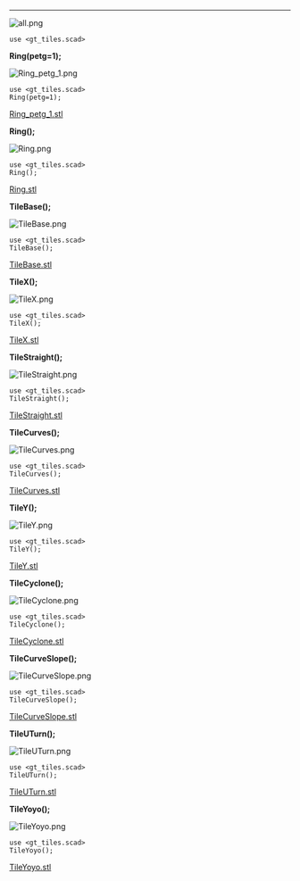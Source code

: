 
****

![all.png](all.png)

    use <gt_tiles.scad>
    



**Ring(petg=1);**

![Ring_petg_1.png](Ring_petg_1.png)

    use <gt_tiles.scad>
    Ring(petg=1);


[Ring_petg_1.stl](Ring_petg_1.stl)



**Ring();**

![Ring.png](Ring.png)

    use <gt_tiles.scad>
    Ring();


[Ring.stl](Ring.stl)



**TileBase();**

![TileBase.png](TileBase.png)

    use <gt_tiles.scad>
    TileBase();


[TileBase.stl](TileBase.stl)



**TileX();**

![TileX.png](TileX.png)

    use <gt_tiles.scad>
    TileX();


[TileX.stl](TileX.stl)



**TileStraight();**

![TileStraight.png](TileStraight.png)

    use <gt_tiles.scad>
    TileStraight();


[TileStraight.stl](TileStraight.stl)



**TileCurves();**

![TileCurves.png](TileCurves.png)

    use <gt_tiles.scad>
    TileCurves();


[TileCurves.stl](TileCurves.stl)



**TileY();**

![TileY.png](TileY.png)

    use <gt_tiles.scad>
    TileY();


[TileY.stl](TileY.stl)



**TileCyclone();**

![TileCyclone.png](TileCyclone.png)

    use <gt_tiles.scad>
    TileCyclone();


[TileCyclone.stl](TileCyclone.stl)



**TileCurveSlope();**

![TileCurveSlope.png](TileCurveSlope.png)

    use <gt_tiles.scad>
    TileCurveSlope();


[TileCurveSlope.stl](TileCurveSlope.stl)



**TileUTurn();**

![TileUTurn.png](TileUTurn.png)

    use <gt_tiles.scad>
    TileUTurn();


[TileUTurn.stl](TileUTurn.stl)



**TileYoyo();**

![TileYoyo.png](TileYoyo.png)

    use <gt_tiles.scad>
    TileYoyo();


[TileYoyo.stl](TileYoyo.stl)


